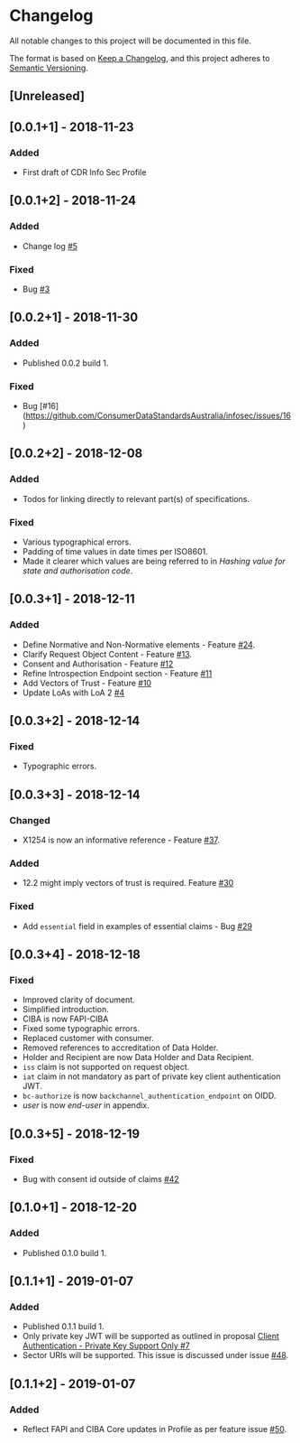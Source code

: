 # Changelog
All notable changes to this project will be documented in this file.

The format is based on [Keep a Changelog](https://keepachangelog.com/en/1.0.0/),
and this project adheres to [Semantic Versioning](https://semver.org/spec/v2.0.0.html).

## [Unreleased]

## [0.0.1+1] - 2018-11-23
### Added
- First draft of CDR Info Sec Profile

## [0.0.1+2] - 2018-11-24
### Added
- Change log [#5](https://github.com/ConsumerDataStandardsAustralia/infosec/issues/5)

### Fixed
- Bug [#3](https://github.com/ConsumerDataStandardsAustralia/infosec/issues/3)

## [0.0.2+1] - 2018-11-30
### Added
- Published 0.0.2 build 1.

### Fixed
- Bug [#16] (https://github.com/ConsumerDataStandardsAustralia/infosec/issues/16)

## [0.0.2+2] - 2018-12-08
### Added
 - Todos for linking directly to relevant part(s) of specifications.

### Fixed
 - Various typographical errors.
 - Padding of time values in date times per ISO8601.
 - Made it clearer which values are being referred to in _Hashing value for state and authorisation code_.

## [0.0.3+1] - 2018-12-11
### Added
 - Define Normative and Non-Normative elements - Feature [#24](https://github.com/ConsumerDataStandardsAustralia/infosec/issues/24).
 - Clarify Request Object Content - Feature [#13](https://github.com/ConsumerDataStandardsAustralia/infosec/issues/13).
 - Consent and Authorisation - Feature [#12](https://github.com/ConsumerDataStandardsAustralia/infosec/issues/12)
 - Refine Introspection Endpoint section - Feature [#11](https://github.com/ConsumerDataStandardsAustralia/infosec/issues/11)
 - Add Vectors of Trust - Feature [#10](https://github.com/ConsumerDataStandardsAustralia/infosec/issues/10)
 - Update LoAs with LoA 2 [#4](https://github.com/ConsumerDataStandardsAustralia/infosec/issues/4)

## [0.0.3+2] - 2018-12-14
### Fixed
- Typographic errors.

## [0.0.3+3] - 2018-12-14
### Changed
- X1254 is now an informative reference - Feature [#37](https://github.com/ConsumerDataStandardsAustralia/infosec/issues/37).

### Added
- 12.2 might imply vectors of trust is required. Feature [#30](https://github.com/ConsumerDataStandardsAustralia/infosec/issues/30)

### Fixed
- Add `essential` field in examples of essential claims  - Bug [#29](https://github.com/ConsumerDataStandardsAustralia/infosec/issues/29)

## [0.0.3+4] - 2018-12-18

### Fixed
- Improved clarity of document.
- Simplified introduction.
- CIBA is now FAPI-CIBA
- Fixed some typographic errors.
- Replaced customer with consumer.
- Removed references to accreditation of Data Holder.
- Holder and Recipient are now Data Holder and Data Recipient.
- `iss` claim is not supported on request object.
- `iat` claim in not mandatory as part of private key client authentication JWT.
- `bc-authorize` is now `backchannel_authentication_endpoint` on OIDD.
- *user* is now *end-user* in appendix.

## [0.0.3+5] - 2018-12-19

### Fixed
- Bug with consent id outside of claims [#42](https://github.com/ConsumerDataStandardsAustralia/infosec/issues/42)

## [0.1.0+1] - 2018-12-20
### Added
- Published 0.1.0 build 1.

## [0.1.1+1] - 2019-01-07
### Added
- Published 0.1.1 build 1.
- Only private key JWT will be supported as outlined in proposal [Client Authentication - Private Key Support Only #7](https://github.com/ConsumerDataStandardsAustralia/infosec/issues/7)
- Sector URIs will be supported.  This issue is discussed under issue [#48](https://github.com/ConsumerDataStandardsAustralia/infosec/issues/48).

## [0.1.1+2] - 2019-01-07
### Added
- Reflect FAPI and CIBA Core updates in Profile as per feature issue [#50](https://github.com/ConsumerDataStandardsAustralia/infosec/issues/50).
